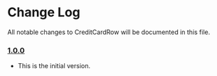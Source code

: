 # Change Log
All notable changes to CreditCardRow will be documented in this file.

### [1.0.0](https://github.com/xmartlabs/CreditCardRow/releases/tag/1.0.0)
<!-- Released on 2016-01-20. -->

* This is the initial version.

[xmartlabs]: https://xmartlabs.com
